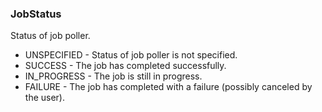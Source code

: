 ### JobStatus
Status of job poller.

- UNSPECIFIED - Status of job poller is not specified.
- SUCCESS - The job has completed successfully.
- IN_PROGRESS - The job is still in progress.
- FAILURE - The job has completed with a failure (possibly canceled
 by the user).
